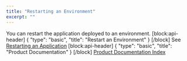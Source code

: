 ```yaml
---
title: "Restarting an Environment"
excerpt: ""
---
```

You can restart the application deployed to an environment.
[block:api-header]
{
  "type": "basic",
  "title": "Restart an Environment"
}
[/block]
See [Restarting an Application](doc:restarting-an-application)
[block:api-header]
{
  "type": "basic",
  "title": "Product Documentation"
}
[/block]
[Product Documentation Index](doc:product-documentation-index)